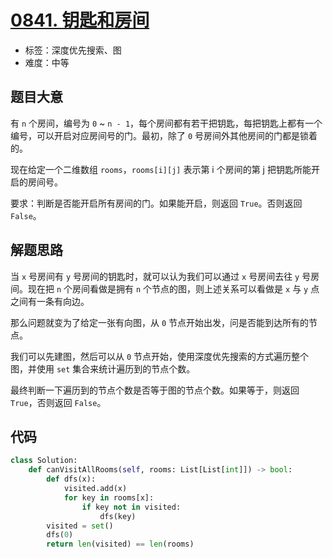 # [0841. 钥匙和房间](https://leetcode-cn.com/problems/keys-and-rooms/)

- 标签：深度优先搜索、图
- 难度：中等

## 题目大意

有 `n` 个房间，编号为 `0` ~ `n - 1`，每个房间都有若干把钥匙，每把钥匙上都有一个编号，可以开启对应房间号的门。最初，除了 `0` 号房间外其他房间的门都是锁着的。

现在给定一个二维数组 `rooms`，`rooms[i][j]` 表示第 i 个房间的第 j 把钥匙所能开启的房间号。

要求：判断是否能开启所有房间的门。如果能开启，则返回 `True`。否则返回 `False`。

## 解题思路

当 `x` 号房间有 `y` 号房间的钥匙时，就可以认为我们可以通过 `x` 号房间去往 `y` 号房间。现在把 `n` 个房间看做是拥有 `n` 个节点的图，则上述关系可以看做是 `x` 与 `y` 点之间有一条有向边。

那么问题就变为了给定一张有向图，从 `0` 节点开始出发，问是否能到达所有的节点。

我们可以先建图，然后可以从 `0` 节点开始，使用深度优先搜索的方式遍历整个图，并使用 `set` 集合来统计遍历到的节点个数。

最终判断一下遍历到的节点个数是否等于图的节点个数。如果等于，则返回 `True`，否则返回 `False`。

## 代码

```Python
class Solution:
    def canVisitAllRooms(self, rooms: List[List[int]]) -> bool:
        def dfs(x):
            visited.add(x)
            for key in rooms[x]:
                if key not in visited:
                    dfs(key)
        visited = set()
        dfs(0)
        return len(visited) == len(rooms)
```

